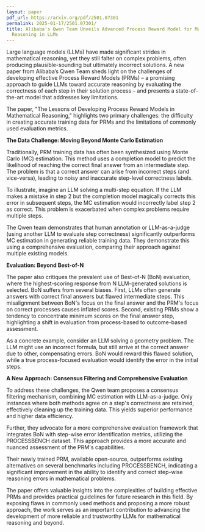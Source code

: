 ```yaml
---
layout: paper
pdf_url: https://arxiv.org/pdf/2501.07301
permalink: 2025-01-17/2501.07301/
title: Alibaba's Qwen Team Unveils Advanced Process Reward Model for Mathematical
  Reasoning in LLMs
---
```




Large language models (LLMs) have made significant strides in mathematical reasoning, yet they still falter on complex problems, often producing plausible-sounding but ultimately incorrect solutions.  A new paper from Alibaba’s Qwen Team sheds light on the challenges of developing effective Process Reward Models (PRMs) – a promising approach to guide LLMs toward accurate reasoning by evaluating the correctness of each step in their solution process – and presents a state-of-the-art model that addresses key limitations.

The paper, "The Lessons of Developing Process Reward Models in Mathematical Reasoning," highlights two primary challenges:  the difficulty in creating accurate training data for PRMs and the limitations of commonly used evaluation metrics.

**The Data Challenge: Moving Beyond Monte Carlo Estimation**

Traditionally, PRM training data has often been synthesized using Monte Carlo (MC) estimation.  This method uses a completion model to predict the likelihood of reaching the correct final answer from an intermediate step. The problem is that a correct answer can arise from incorrect steps (and vice-versa), leading to noisy and inaccurate step-level correctness labels.

To illustrate, imagine an LLM solving a multi-step equation. If the LLM makes a mistake in step 2 but the completion model magically corrects this error in subsequent steps, the MC estimation would incorrectly label step 2 as correct.  This problem is exacerbated when complex problems require multiple steps.

The Qwen team demonstrates that human annotation or LLM-as-a-judge (using another LLM to evaluate step correctness) significantly outperforms MC estimation in generating reliable training data.  They demonstrate this using a comprehensive evaluation, comparing their approach against multiple existing models.

**Evaluation: Beyond Best-of-N**

The paper also critiques the prevalent use of Best-of-N (BoN) evaluation, where the highest-scoring response from N LLM-generated solutions is selected.  BoN suffers from several biases. First, LLMs often generate answers with correct final answers but flawed intermediate steps.  This misalignment between BoN's focus on the final answer and the PRM's focus on correct processes causes inflated scores.  Second, existing PRMs show a tendency to concentrate minimum scores on the final answer step, highlighting a shift in evaluation from process-based to outcome-based assessment.

As a concrete example, consider an LLM solving a geometry problem. The LLM might use an incorrect formula, but still arrive at the correct answer due to other, compensating errors.  BoN would reward this flawed solution, while a true process-focused evaluation would identify the error in the initial steps.

**A New Approach: Consensus Filtering and Comprehensive Evaluation**

To address these challenges, the Qwen team proposes a consensus filtering mechanism, combining MC estimation with LLM-as-a-judge. Only instances where both methods agree on a step's correctness are retained, effectively cleaning up the training data.  This yields superior performance and higher data efficiency.

Further, they advocate for a more comprehensive evaluation framework that integrates BoN with step-wise error identification metrics, utilizing the PROCESSBENCH dataset. This approach provides a more accurate and nuanced assessment of the PRM's capabilities.

Their newly trained PRM, available open-source, outperforms existing alternatives on several benchmarks including PROCESSBENCH, indicating a significant improvement in the ability to identify and correct step-wise reasoning errors in mathematical problems.

The paper offers valuable insights into the complexities of building effective PRMs and provides practical guidelines for future research in this field. By exposing flaws in commonly used methods and proposing a more robust approach, the work serves as an important contribution to advancing the development of more reliable and trustworthy LLMs for mathematical reasoning and beyond.